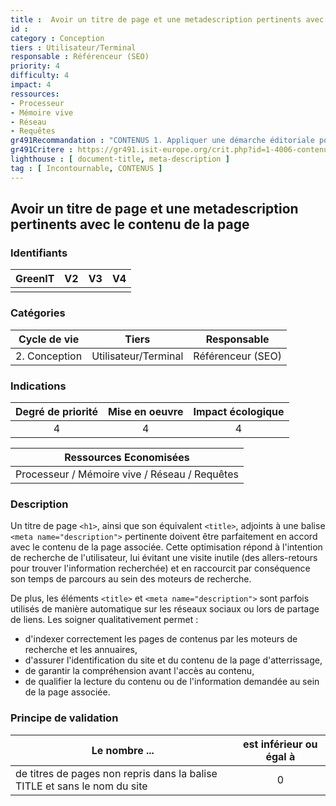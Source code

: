 ```yaml
---
title :  Avoir un titre de page et une metadescription pertinents avec le contenu de la page
id : 
category : Conception
tiers : Utilisateur/Terminal
responsable : Référenceur (SEO)
priority: 4
difficulty: 4
impact: 4
ressources:
- Processeur
- Mémoire vive
- Réseau
- Requêtes
gr491Recommandation : "CONTENUS 1. Appliquer une démarche éditoriale pour les contenus"
gr491Critere : https://gr491.isit-europe.org/crit.php?id=1-4006-contenus-les-automates-et-assistants-daccessibilite-utilisent-les
lighthouse : [ document-title, meta-description ]
tag : [ Incontournable, CONTENUS ]
---
```


## Avoir un titre de page et une metadescription pertinents avec le contenu de la page
### Identifiants

| GreenIT |  V2  |  V3  |  V4  |
|:-------:|:----:|:----:|:----:|
|      |   |   |      |

### Catégories

| Cycle de vie |  Tiers  |  Responsable  |
|:---------:|:----:|:----:|
| 2. Conception | Utilisateur/Terminal | Référenceur (SEO) |

### Indications

| Degré de priorité |      Mise en oeuvre       |  Impact écologique    |
|:-------------------:|:-------------------------:|:---------------------:|
| 4 | 4 | 4 |

|Ressources Economisées                                      |
|:----------------------------------------------------------:|
|Processeur / Mémoire vive / Réseau / Requêtes    |

### Description

Un titre de page `<h1>`, ainsi que son équivalent `<title>`, adjoints à une balise `<meta name="description">` pertinente doivent être parfaitement en accord avec le contenu de la page associée.
Cette optimisation répond à l'intention de recherche de l'utilisateur, lui évitant une visite inutile (des allers-retours pour trouver l'information recherchée) 
et en raccourcit par conséquence son temps de parcours au sein des moteurs de recherche.

De plus, les éléments `<title>` et `<meta name="description">` sont parfois utilisés de manière automatique sur les réseaux sociaux ou lors de partage de liens. Les soigner qualitativement permet :

- d'indexer correctement les pages de contenus par les moteurs de recherche et les annuaires,
- d'assurer l'identification du site et du contenu de la page d'atterrissage,
- de garantir la compréhension avant l'accès au contenu,
- de qualifier la lecture du contenu ou de l'information demandée au sein de la page associée.

### Principe de validation

| Le nombre ... |     est inférieur ou égal à   |  
|-------------------|:-------------------------:|
| de titres de pages non repris dans la balise TITLE et sans le nom du site    |  0 |
